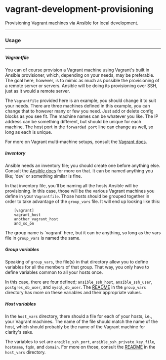 # vagrant-development-provisioning
Provisioning Vagrant machines via Ansible for local development.

* * *

### Usage

* * *

##### Vagrantfile

You can of course provision a Vagrant machine using Vagrant's built in Ansible provisioner, which, depending on your needs, may be preferable. The goal here, however, is to mimic as much as possible the provisioning of a remote server or servers. Ansible will be doing its provisioning over SSH, just as it would a remote server.

The `Vagrantfile` provided here is an example, you should change it to suit your needs. There are three machines defined in this example, you can change that to however many or few you need. Just add or delete config blocks as you see fit. The machine names can be whatever you like. The IP address can be something different, but should be unique for each machine. The host port in the `forwarded port` line can change as well, so long as each is unique.

For more on Vagrant multi-machine setups, consult the [Vagrant docs](https://docs.vagrantup.com/v2/multi-machine/index.html).

##### Inventory

Ansible needs an inventory file; you should create one before anything else. Consult the [Ansible docs](http://docs.ansible.com/ansible/intro_inventory.html) for more on that. It can be named anything you like; 'dev' or something similar is fine.

In that inventory file, you'll be naming all the hosts Ansible will be provisioning. In this case, those will be the various Vagrant machines you define in your `Vagrantfile`. Those hosts should be grouped together in order to take advantage of the `group_vars` file. It will end up looking like this:  
  
        [vagrant]
        vagrant_host
        another_vagrant_host
        and_so_on

The group name is 'vagrant' here, but it can be anything, so long as the vars file in `group_vars` is named the same.

##### Group variables

Speaking of `group_vars`, the file(s) in that directory allow you to define variables for all the members of that group. That way, you only have to define variables common to all your hosts once. 

In this case, there are four defined; `ansible_ssh_host`, `ansible_ssh_user`, `postgres_db_user`, and `mysql_db_user`. The [README](group_vars/README.md) in the `group_vars` directory has more on these variables and their appropriate values.

##### Host variables

In the `host_vars` directory, there should a file for each of your hosts, i.e., your Vagrant machines. The name of the file should match the name of the host, which should probably be the name of the Vagrant machine for clarity's sake.

The variables to set are `ansible_ssh_port`, `ansible_ssh_private_key_file`, `hostname`, `fqdn`, and `domain`. For more on those, consult the [README](host_vars/README.md) in the `host_vars` directory.
